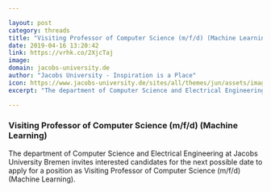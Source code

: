 ```yaml
---

layout: post
category: threads
title: "Visiting Professor of Computer Science (m/f/d) (Machine Learning)"
date: 2019-04-16 13:20:42
link: https://vrhk.co/2XjcTaj
image: 
domain: jacobs-university.de
author: "Jacobs University - Inspiration is a Place"
icon: https://www.jacobs-university.de/sites/all/themes/jun/assets/images/favicon.ico
excerpt: "The department of Computer Science and Electrical Engineering at Jacobs University Bremen invites interested candidates for the next possible date to apply for a position as Visiting Professor of Computer Science (m/f/d) (Machine Learning)."

---
```


### Visiting Professor of Computer Science (m/f/d) (Machine Learning)

The department of Computer Science and Electrical Engineering at Jacobs University Bremen invites interested candidates for the next possible date to apply for a position as Visiting Professor of Computer Science (m/f/d) (Machine Learning).